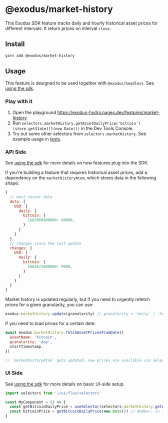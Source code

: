 # @exodus/market-history

This Exodus SDK feature tracks daily and hourly historical asset prices for different intervals. It return prices on interval `close`.

## Install

```sh
yarn add @exodus/market-history
```

## Usage

This feature is designed to be used together with `@exodus/headless`. See [using the sdk](../../docs/development/using-the-sdk.md).

### Play with it

1. Open the playground https://exodus-hydra.pages.dev/features/market-history
2. Run `selectors.marketHistory.getAssetDailyPrice('bitcoin')(store.getState())(new Date())` in the Dev Tools Console.
3. Try out some other selectors from `selectors.marketHistory`. See example usage in [tests](./redux/__tests__/selectors/).

### API Side

See [using the sdk](../../docs/development/using-the-sdk.md#setup-the-api-side) for more details on how features plug into the SDK.

If you're building a feature that requires historical asset prices, add a dependency on the `marketHistoryAtom`, which stores data in the following shape:

```js
{
  // most recent data
  data: {
    USD: {
      daily: {
        bitcoin: {
          1663668000000: 90000,
        }
      }
    }
  },
  // changes since the last update
  changes: {
    USD: {
      daily: {
        bitcoin: {
          1663671600000: 9000,
        }
      }
    }
  }
}
```

Market history is updated regularly, but if you need to urgently refetch prices for a given granularity, you can use:

```js
exodus.marketHistory.update(granularity) // granularity = 'daily' | 'hourly'
```

If you need to load prices for a certain date:

```js
await exodus.marketHistory.fetchAssetPricesFromDate({
  assetName: 'bitcoin',
  granularity: 'day',
  startTimestamp,
})

// `marketHistoryAtom` gets updated, new prices are available via selectors
```

### UI Side

See [using the sdk](../../docs/development/using-the-sdk.md#events) for more details on basic UI-side setup.

```js
import selectors from '~/ui/flux/selectors'

const MyComponent = () => {
  const getBitcoinDailyPrice = useSelector(selectors.marketHistory.getAssetDailyPrice('bitcoin'))
  const bitcoinPrice = getBitcoinDailyPrice(new Date()) // Number, in the user's current currency
}
```
